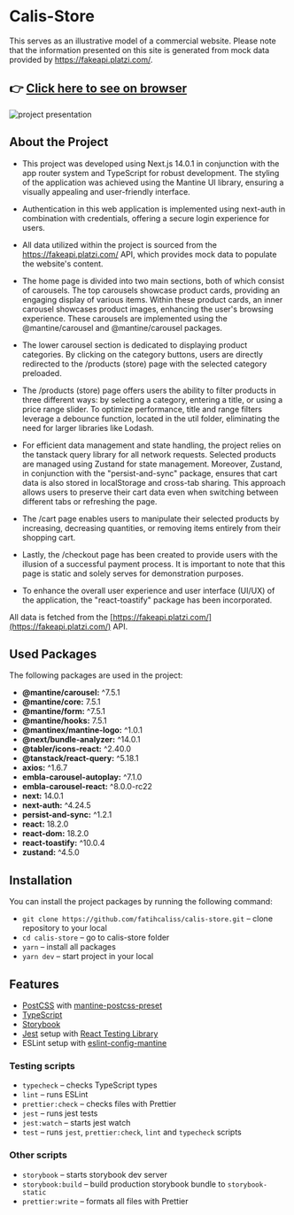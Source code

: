# Calis-Store

This serves as an illustrative model of a commercial website. Please note that the information presented on this site is generated from mock data provided by https://fakeapi.platzi.com/.

## :point_right: [Click here to see on browser](https://calis-store.vercel.app/)

![project presentation](https://github.com/fatihcaliss/calis-store/blob/master/public/calis-store-presentation.gif?raw=true)

## About the Project

- This project was developed using Next.js 14.0.1 in conjunction with the app router system and TypeScript for robust development. The styling of the application was achieved using the Mantine UI library, ensuring a visually appealing and user-friendly interface.

- Authentication in this web application is implemented using next-auth in combination with credentials, offering a secure login experience for users.

- All data utilized within the project is sourced from the https://fakeapi.platzi.com/ API, which provides mock data to populate the website's content.

- The home page is divided into two main sections, both of which consist of carousels. The top carousels showcase product cards, providing an engaging display of various items. Within these product cards, an inner carousel showcases product images, enhancing the user's browsing experience. These carousels are implemented using the @mantine/carousel and @mantine/carousel packages.

- The lower carousel section is dedicated to displaying product categories. By clicking on the category buttons, users are directly redirected to the /products (store) page with the selected category preloaded.

- The /products (store) page offers users the ability to filter products in three different ways: by selecting a category, entering a title, or using a price range slider. To optimize performance, title and range filters leverage a debounce function, located in the util folder, eliminating the need for larger libraries like Lodash.

- For efficient data management and state handling, the project relies on the tanstack query library for all network requests. Selected products are managed using Zustand for state management. Moreover, Zustand, in conjunction with the "persist-and-sync" package, ensures that cart data is also stored in localStorage and cross-tab sharing. This approach allows users to preserve their cart data even when switching between different tabs or refreshing the page.

- The /cart page enables users to manipulate their selected products by increasing, decreasing quantities, or removing items entirely from their shopping cart.

- Lastly, the /checkout page has been created to provide users with the illusion of a successful payment process. It is important to note that this page is static and solely serves for demonstration purposes.

- To enhance the overall user experience and user interface (UI/UX) of the application, the "react-toastify" package has been incorporated.

All data is fetched from the [https://fakeapi.platzi.com/](https://fakeapi.platzi.com/) API.

## Used Packages

The following packages are used in the project:

- **@mantine/carousel:** ^7.5.1
- **@mantine/core:** 7.5.1
- **@mantine/form:** ^7.5.1
- **@mantine/hooks:** 7.5.1
- **@mantinex/mantine-logo:** ^1.0.1
- **@next/bundle-analyzer:** ^14.0.1
- **@tabler/icons-react:** ^2.40.0
- **@tanstack/react-query:** ^5.18.1
- **axios:** ^1.6.7
- **embla-carousel-autoplay:** ^7.1.0
- **embla-carousel-react:** ^8.0.0-rc22
- **next:** 14.0.1
- **next-auth:** ^4.24.5
- **persist-and-sync:** ^1.2.1
- **react:** 18.2.0
- **react-dom:** 18.2.0
- **react-toastify:** ^10.0.4
- **zustand:** ^4.5.0

## Installation

You can install the project packages by running the following command:

- `git clone https://github.com/fatihcaliss/calis-store.git` – clone repository to your local
- `cd calis-store` – go to calis-store folder
- `yarn` – install all packages
- `yarn dev` – start project in your local

## Features

- [PostCSS](https://postcss.org/) with [mantine-postcss-preset](https://mantine.dev/styles/postcss-preset)
- [TypeScript](https://www.typescriptlang.org/)
- [Storybook](https://storybook.js.org/)
- [Jest](https://jestjs.io/) setup with [React Testing Library](https://testing-library.com/docs/react-testing-library/intro)
- ESLint setup with [eslint-config-mantine](https://github.com/mantinedev/eslint-config-mantine)

### Testing scripts

- `typecheck` – checks TypeScript types
- `lint` – runs ESLint
- `prettier:check` – checks files with Prettier
- `jest` – runs jest tests
- `jest:watch` – starts jest watch
- `test` – runs `jest`, `prettier:check`, `lint` and `typecheck` scripts

### Other scripts

- `storybook` – starts storybook dev server
- `storybook:build` – build production storybook bundle to `storybook-static`
- `prettier:write` – formats all files with Prettier
